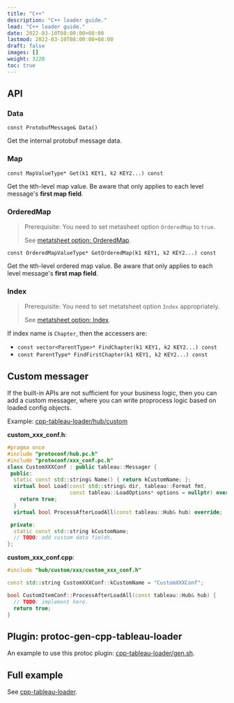 ```yaml
---
title: "C++"
description: "C++ loader guide."
lead: "C++ loader guide."
date: 2022-03-10T08:00:00+08:00
lastmod: 2022-03-10T08:00:00+08:00
draft: false
images: []
weight: 3220
toc: true
---
```



## API

### Data

`const ProtobufMessage& Data()`

Get the internal protobuf message data.

### Map

`const MapValueType* Get(k1 KEY1, k2 KEY2...) const`

Get the `N`th-level map value. Be aware that only applies to each level message's **first map field**.

### OrderedMap

> Prerequisite: You need to set metasheet option `OrderedMap` to `true`.
>
> See [metatsheet option: OrderedMap](../../../excel/metasheet/#option-orderedmap).

`const OrderedMapValueType* GetOrderedMap(k1 KEY1, k2 KEY2...) const`

Get the `N`th-level ordered map value. Be aware that only applies to each level message's **first map field**.

### Index

> Prerequisite: You need to set metatsheet option `Index` appropriately.
>
> See [metatsheet option: Index](../../../excel/metasheet/#option-index).

If index name is `Chapter`, then the accessers are:

- `const vector<ParentType>* FindChapter(k1 KEY1, k2 KEY2...) const`
- `const ParentType* FindFirstChapter(k1 KEY1, k2 KEY2...) const`

## Custom messager

If the built-in APIs are not sufficient for your business logic, then you
can add a custom messager, where you can write proprocess logic based on
loaded config objects.

Example: [cpp-tableau-loader/hub/custom](https://github.com/tableauio/loader/tree/master/test/cpp-tableau-loader/src/hub/custom)

**custom_xxx_conf.h**:

```cpp
#pragma once
#include "protoconf/hub.pc.h"
#include "protoconf/xxx_conf.pc.h"
class CustomXXXConf : public tableau::Messager {
 public:
  static const std::string& Name() { return kCustomName; };
  virtual bool Load(const std::string& dir, tableau::Format fmt,
                    const tableau::LoadOptions* options = nullptr) override {
    return true;
  }
  virtual bool ProcessAfterLoadAll(const tableau::Hub& hub) override;

 private:
  static const std::string kCustomName;
  // TODO: add custom data fields.
};
```

**custom_xxx_conf.cpp**:

```cpp
#include "hub/custom/xxx/custom_xxx_conf.h"

const std::string CustomXXXConf::kCustomName = "CustomXXXConf";

bool CustomItemConf::ProcessAfterLoadAll(const tableau::Hub& hub) {
  // TODO: implement here.
  return true;
}
```

## Plugin: protoc-gen-cpp-tableau-loader

An example to use this protoc plugin:
[cpp-tableau-loader/gen.sh](https://github.com/tableauio/loader/blob/master/test/cpp-tableau-loader/gen.sh).

## Full example

See [cpp-tableau-loader](https://github.com/tableauio/loader/tree/master/test/cpp-tableau-loader).
